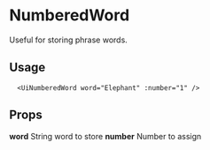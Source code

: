 # NumberedWord

Useful for storing phrase words.

## Usage

```vue
  <UiNumberedWord word="Elephant" :number="1" />
```

## Props

**word** String word to store
**number** Number to assign
